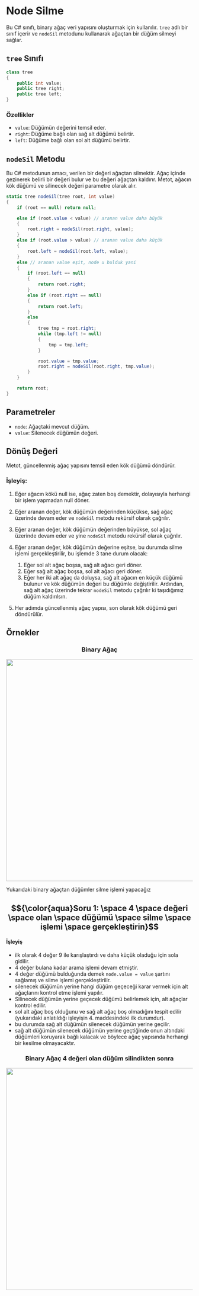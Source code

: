 # Node Silme

Bu C# sınıfı, binary ağaç veri yapısını oluşturmak için kullanılır. `tree` adlı bir sınıf içerir ve `nodeSil` metodunu kullanarak ağaçtan bir düğüm silmeyi sağlar.

## `tree` Sınıfı

```csharp
class tree
{
    public int value;
    public tree right;
    public tree left;
}
```

### Özellikler

- `value`: Düğümün değerini temsil eder.
- `right`: Düğüme bağlı olan sağ alt düğümü belirtir.
- `left`: Düğüme bağlı olan sol alt düğümü belirtir.


## `nodeSil` Metodu
Bu C# metodunun amacı, verilen bir değeri ağaçtan silmektir. Ağaç içinde gezinerek belirli bir değeri bulur ve bu değeri ağaçtan kaldırır. Metot, ağacın kök düğümü ve silinecek değeri parametre olarak alır.
```csharp
static tree nodeSil(tree root, int value)
{
    if (root == null) return null;

    else if (root.value < value) // aranan value daha büyük
    {
        root.right = nodeSil(root.right, value);
    }
    else if (root.value > value) // aranan value daha küçük
    {
        root.left = nodeSil(root.left, value);
    }
    else // aranan value eşit, node u bulduk yani
    {
        if (root.left == null)
        {
            return root.right;
        }
        else if (root.right == null)
        {
            return root.left;
        }
        else
        {
            tree tmp = root.right;
            while (tmp.left != null)
            {
                tmp = tmp.left;
            }

            root.value = tmp.value;
            root.right = nodeSil(root.right, tmp.value);
        }
    }

    return root;
}
```

## Parametreler

- `node`: Ağaçtaki mevcut düğüm.
- `value`: Silenecek düğümün değeri.

## Dönüş Değeri

Metot, güncellenmiş ağaç yapısını temsil eden kök düğümü döndürür.

### İşleyiş:

1. Eğer ağacın kökü null ise, ağaç zaten boş demektir, dolayısıyla herhangi bir işlem yapmadan null döner.

2. Eğer aranan değer, kök düğümün değerinden küçükse, sağ ağaç üzerinde devam eder ve `nodeSil` metodu rekürsif olarak çağrılır.

3. Eğer aranan değer, kök düğümün değerinden büyükse, sol ağaç üzerinde devam eder ve yine `nodeSil` metodu rekürsif olarak çağrılır.

4. Eğer aranan değer, kök düğümün değerine eşitse, bu durumda silme işlemi gerçekleştirilir, bu işlemde 3 tane durum olacak:
   1. Eğer sol alt ağaç boşsa, sağ alt ağacı geri döner.
   2. Eğer sağ alt ağaç boşsa, sol alt ağacı geri döner.
   3. Eğer her iki alt ağaç da doluysa, sağ alt ağacın en küçük düğümü bulunur ve kök düğümün değeri bu düğümle değiştirilir. Ardından, sağ alt ağaç üzerinde tekrar `nodeSil` metodu çağrılır ki taşıdığımız düğüm kaldırılsın.

5. Her adımda güncellenmiş ağaç yapısı, son olarak kök düğümü geri döndürülür.

## Örnekler

<div align="center">
    <h3>Binary Ağaç</h3>
    <img src="https://github.com/yasir723/node-ekle/assets/111686779/11d4aac8-b0d4-4762-b028-17d29fada8d1" width="600">
</div>

Yukarıdaki binary ağaçtan düğümler silme işlemi yapacağız
## $${\color{aqua}Soru 1: \space 4 \space değeri \space olan \space düğümü \space silme \space işlemi \space gerçekleştirin}$$ 

#### İşleyiş
- ilk olarak 4 değer 9 ile karışlaştırdı ve daha küçük oladuğu için sola gidilir.
- 4 değer bulana kadar arama işlemi devam etmiştir.
- 4 değer düğümü bulduğunda demek `node.value = value` şartını sağlamış ve silme işlemi gerçekleştirilir.
- silenecek düğümün yerine hangi düğüm geçeceği karar vermek için alt ağaçlarını kontrol etme işlemi yapılır.
- Silinecek düğümün yerine geçecek düğümü belirlemek için, alt ağaçlar kontrol edilir.
- sol alt ağaç boş olduğunu ve sağ alt ağaç boş olmadığını tespit edilir (yukarıdaki anlatıldığı işleyişin 4. maddesindeki ilk durumdur).
- bu durumda sağ alt düğümün silenecek düğümün yerine geçilir.
- sağ alt düğümün silenecek düğümün yerine geçtiğinde onun altındaki düğümleri koruyarak bağlı kalacak ve böylece ağaç yapısında herhangi bir kesilme olmayacaktır.

<div align="center">
    <h3>Binary Ağaç 4 değeri olan düğüm silindikten sonra</h3>
    <img src="https://github.com/yasir723/node-ekle/assets/111686779/a7b5d8d3-7fde-4d4d-818a-3689df53d17f" width="600">
</div>




